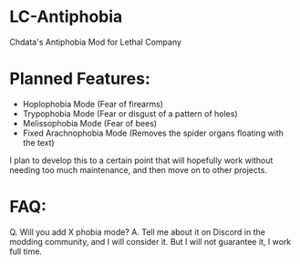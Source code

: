 # LC-Antiphobia
 Chdata's Antiphobia Mod for Lethal Company

# Planned Features:
- Hoplophobia Mode (Fear of firearms)
- Trypophobia Mode (Fear or disgust of a pattern of holes)
- Melissophobia Mode (Fear of bees)
- Fixed Arachnophobia Mode (Removes the spider organs floating with the text)

I plan to develop this to a certain point that will hopefully work without needing too much maintenance, and then move on to other projects.

# FAQ:
Q. Will you add X phobia mode?
A. Tell me about it on Discord in the modding community, and I will consider it. But I will not guarantee it, I work full time.